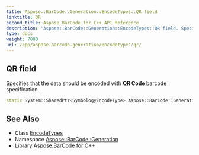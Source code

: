 ```yaml
---
title: Aspose::BarCode::Generation::EncodeTypes::QR field
linktitle: QR
second_title: Aspose.BarCode for C++ API Reference
description: 'Aspose::BarCode::Generation::EncodeTypes::QR field. Specifies that the data should be encoded with QR Code barcode specification in C++.'
type: docs
weight: 7800
url: /cpp/aspose.barcode.generation/encodetypes/qr/
---
```

## QR field


Specifies that the data should be encoded with **QR Code** barcode specification.

```cpp
static System::SharedPtr<SymbologyEncodeType> Aspose::BarCode::Generation::EncodeTypes::QR
```

## See Also

* Class [EncodeTypes](../)
* Namespace [Aspose::BarCode::Generation](../../)
* Library [Aspose.BarCode for C++](../../../)
